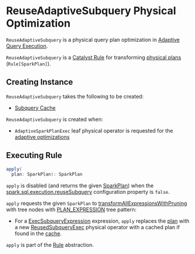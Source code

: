 # ReuseAdaptiveSubquery Physical Optimization

`ReuseAdaptiveSubquery` is a physical query plan optimization in [Adaptive Query Execution](index.md).

`ReuseAdaptiveSubquery` is a [Catalyst Rule](../catalyst/Rule.md) for transforming [physical plans](../physical-operators/SparkPlan.md) (`Rule[SparkPlan]`).

## Creating Instance

`ReuseAdaptiveSubquery` takes the following to be created:

* <span id="reuseMap"> [Subquery Cache](AdaptiveExecutionContext.md#subqueryCache)

`ReuseAdaptiveSubquery` is created when:

* `AdaptiveSparkPlanExec` leaf physical operator is requested for the [adaptive optimizations](AdaptiveSparkPlanExec.md#queryStageOptimizerRules)

## <span id="apply"> Executing Rule

```scala
apply(
  plan: SparkPlan): SparkPlan
```

`apply` is disabled (and returns the given [SparkPlan](../physical-operators/SparkPlan.md)) when the [spark.sql.execution.reuseSubquery](../configuration-properties.md#spark.sql.execution.reuseSubquery) configuration property is `false`.

`apply` requests the given `SparkPlan` to [transformAllExpressionsWithPruning](../catalyst/QueryPlan.md#transformAllExpressionsWithPruning) with tree nodes with [PLAN_EXPRESSION](../catalyst/TreePattern.md#PLAN_EXPRESSION) tree pattern:

* For a [ExecSubqueryExpression](../expressions/ExecSubqueryExpression.md) expression, `apply` replaces the [plan](../expressions/PlanExpression.md#plan) with a new [ReusedSubqueryExec](../physical-operators/ReusedSubqueryExec.md) physical operator with a cached plan if found in the [cache](#reuseMap).

`apply` is part of the [Rule](../catalyst/Rule.md#apply) abstraction.
